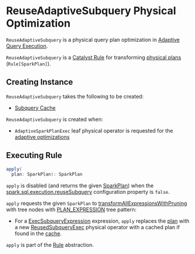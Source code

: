 # ReuseAdaptiveSubquery Physical Optimization

`ReuseAdaptiveSubquery` is a physical query plan optimization in [Adaptive Query Execution](index.md).

`ReuseAdaptiveSubquery` is a [Catalyst Rule](../catalyst/Rule.md) for transforming [physical plans](../physical-operators/SparkPlan.md) (`Rule[SparkPlan]`).

## Creating Instance

`ReuseAdaptiveSubquery` takes the following to be created:

* <span id="reuseMap"> [Subquery Cache](AdaptiveExecutionContext.md#subqueryCache)

`ReuseAdaptiveSubquery` is created when:

* `AdaptiveSparkPlanExec` leaf physical operator is requested for the [adaptive optimizations](AdaptiveSparkPlanExec.md#queryStageOptimizerRules)

## <span id="apply"> Executing Rule

```scala
apply(
  plan: SparkPlan): SparkPlan
```

`apply` is disabled (and returns the given [SparkPlan](../physical-operators/SparkPlan.md)) when the [spark.sql.execution.reuseSubquery](../configuration-properties.md#spark.sql.execution.reuseSubquery) configuration property is `false`.

`apply` requests the given `SparkPlan` to [transformAllExpressionsWithPruning](../catalyst/QueryPlan.md#transformAllExpressionsWithPruning) with tree nodes with [PLAN_EXPRESSION](../catalyst/TreePattern.md#PLAN_EXPRESSION) tree pattern:

* For a [ExecSubqueryExpression](../expressions/ExecSubqueryExpression.md) expression, `apply` replaces the [plan](../expressions/PlanExpression.md#plan) with a new [ReusedSubqueryExec](../physical-operators/ReusedSubqueryExec.md) physical operator with a cached plan if found in the [cache](#reuseMap).

`apply` is part of the [Rule](../catalyst/Rule.md#apply) abstraction.
